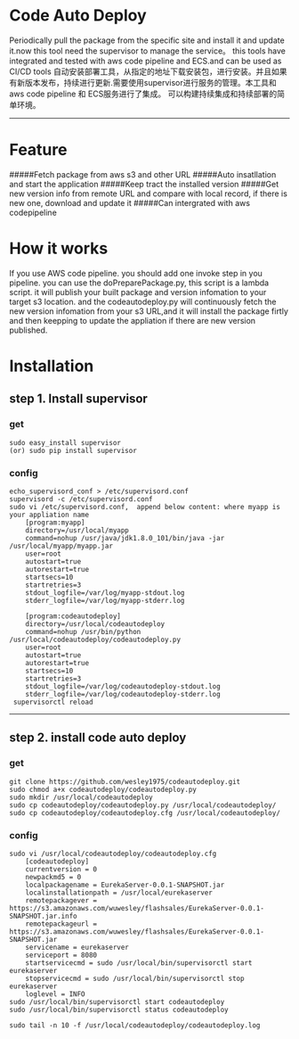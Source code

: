 Code Auto Deploy
=====
Periodically pull the package from the specific site and install it and update it.now this tool need the supervisor to manage the service。
this tools have integrated and tested with aws code pipeline and ECS.and can be used as CI/CD tools
自动安装部署工具，从指定的地址下载安装包，进行安装。并且如果有新版本发布，持续进行更新.需要使用supervisor进行服务的管理。本工具和aws code pipeline 和 ECS服务进行了集成。
可以构建持续集成和持续部署的简单环境。
****
Feature
====
#####Fetch package from aws s3 and other URL
#####Auto insatllation and start the application
#####Keep tract the installed version
#####Get new version info from remote URL and compare with local record, if there is new one, download and update it
#####Can intergrated with aws codepipeline

How it works
====
If you use AWS code pipeline. you should add one invoke step in you pipeline. you can use the doPreparePackage.py, this script is a lambda script. it will publish your built
package and version infomation to your target s3 location. and the codeautodeploy.py  will continuously fetch the new version infomation from your s3 URL,and it will
install the package firtly and then keepping to update the appliation if there are new version published.

Installation
====
## step 1. Install supervisor
### get
    sudo easy_install supervisor
    (or) sudo pip install supervisor
### config
    echo_supervisord_conf > /etc/supervisord.conf
    supervisord -c /etc/supervisord.conf
    sudo vi /etc/supervisord.conf,  append below content: where myapp is your appliation name
        [program:myapp]
        directory=/usr/local/myapp
        command=nohup /usr/java/jdk1.8.0_101/bin/java -jar /usr/local/myapp/myapp.jar
        user=root
        autostart=true
        autorestart=true
        startsecs=10
        startretries=3
        stdout_logfile=/var/log/myapp-stdout.log
        stderr_logfile=/var/log/myapp-stderr.log

        [program:codeautodeploy]
        directory=/usr/local/codeautodeploy
        command=nohup /usr/bin/python /usr/local/codeautodeploy/codeautodeploy.py
        user=root
        autostart=true
        autorestart=true
        startsecs=10
        startretries=3
        stdout_logfile=/var/log/codeautodeploy-stdout.log
        stderr_logfile=/var/log/codeautodeploy-stderr.log
     supervisorctl reload
****
## step 2. install code auto deploy
### get
    git clone https://github.com/wesley1975/codeautodeploy.git
    sudo chmod a+x codeautodeploy/codeautodeploy.py
    sudo mkdir /usr/local/codeautodeploy
    sudo cp codeautodeploy/codeautodeploy.py /usr/local/codeautodeploy/
    sudo cp codeautodeploy/codeautodeploy.cfg /usr/local/codeautodeploy/
### config
    sudo vi /usr/local/codeautodeploy/codeautodeploy.cfg
        [codeautodeploy]
        currentversion = 0
        newpackmd5 = 0
        localpackagename = EurekaServer-0.0.1-SNAPSHOT.jar
        localinstallationpath = /usr/local/eurekaserver
        remotepackagever = https://s3.amazonaws.com/wuwesley/flashsales/EurekaServer-0.0.1-SNAPSHOT.jar.info
        remotepackageurl = https://s3.amazonaws.com/wuwesley/flashsales/EurekaServer-0.0.1-SNAPSHOT.jar
        servicename = eurekaserver
        serviceport = 8080
        startservicecmd = sudo /usr/local/bin/supervisorctl start eurekaserver
        stopservicecmd = sudo /usr/local/bin/supervisorctl stop eurekaserver
        loglevel = INFO
    sudo /usr/local/bin/supervisorctl start codeautodeploy
    sudo /usr/local/bin/supervisorctl status codeautodeploy

    sudo tail -n 10 -f /usr/local/codeautodeploy/codeautodeploy.log